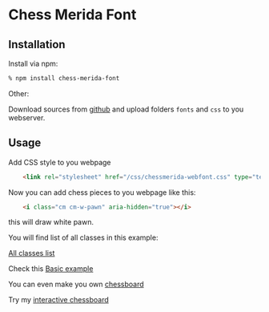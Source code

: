 # Chess Merida Font

## Installation

Install via npm:

```bash
% npm install chess-merida-font
```

Other:

Download sources from [github](https://github.com/vasiliyaltunin/chess-merida-font) and upload folders `fonts` and `css` to you webserver.

## Usage

Add CSS style to you webpage

```html
    <link rel="stylesheet" href="/css/chessmerida-webfont.css" type="text/css" charset="utf-8" />
```

Now you can add chess pieces to you webpage like this:

```html
    <i class="cm cm-w-pawn" aria-hidden="true"></i>
```

this will draw white pawn.

You will find list of all classes in this example:

[All classes list](https://vasiliyaltunin.github.io/chess-merida-font/examples/list/)

Check this [Basic example](https://vasiliyaltunin.github.io/chess-merida-font/examples/basic/)

You can even make you own [chessboard](https://vasiliyaltunin.github.io/chess-merida-font/examples/chessboard/)

Try my [interactive chessboard](https://vasiliyaltunin.github.io/chess-merida-font/examples/chessboard-interactive/)
